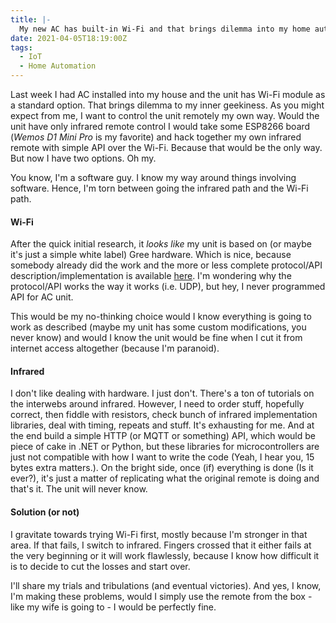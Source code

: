 ```yaml
---
title: |-
  My new AC has built-in Wi-Fi and that brings dilemma into my home automation hacking
date: 2021-04-05T18:19:00Z
tags:
  - IoT
  - Home Automation
---
```

Last week I had AC installed into my house and the unit has Wi-Fi module as a standard option. That brings dilemma to my inner geekiness. As you might expect from me, I want to control the unit remotely my own way. Would the unit have only infrared remote control I would take some ESP8266 board (_Wemos D1 Mini Pro_ is my favorite) and hack together my own infrared remote with simple API over the Wi-Fi. Because that would be the only way. But now I have two options. Oh my.

<!-- excerpt -->

You know, I'm a software guy. I know my way around things involving software. Hence, I'm torn between going the infrared path and the Wi-Fi path.

#### Wi-Fi

After the quick initial research, it _looks like_ my unit is based on (or maybe it's just a simple white label) Gree hardware. Which is nice, because somebody already did the work and the more or less complete protocol/API description/implementation is available [here][1]. I'm wondering why the protocol/API works the way it works (i.e. UDP), but hey, I never programmed API for AC unit.

This would be my no-thinking choice would I know everything is going to work as described (maybe my unit has some custom modifications, you never know) and would I know the unit would be fine when I cut it from internet access altogether (because I'm paranoid).

#### Infrared

I don't like dealing with hardware. I just don't. There's a ton of tutorials on the interwebs around infrared. However, I need to order stuff, hopefully correct, then fiddle with resistors, check bunch of infrared implementation libraries, deal with timing, repeats and stuff. It's exhausting for me. And at the end build a simple HTTP (or MQTT or something) API, which would be piece of cake in .NET or Python, but these libraries for microcontrollers are just not compatible with how I want to write the code (Yeah, I hear you, 15 bytes extra matters.). On the bright side, once (if) everything is done (Is it ever?), it's just a matter of replicating what the original remote is doing and that's it. The unit will never know.

#### Solution (or not)

I gravitate towards trying Wi-Fi first, mostly because I'm stronger in that area. If that fails, I switch to infrared. Fingers crossed that it either fails at the very beginning or it will work flawlessly, because I know how difficult it is to decide to cut the losses and start over.

I'll share my trials and tribulations (and eventual victories). And yes, I know, I'm making these problems, would I simply use the remote from the box - like my wife is going to - I would be perfectly fine.

[1]: https://github.com/tomikaa87/gree-remote